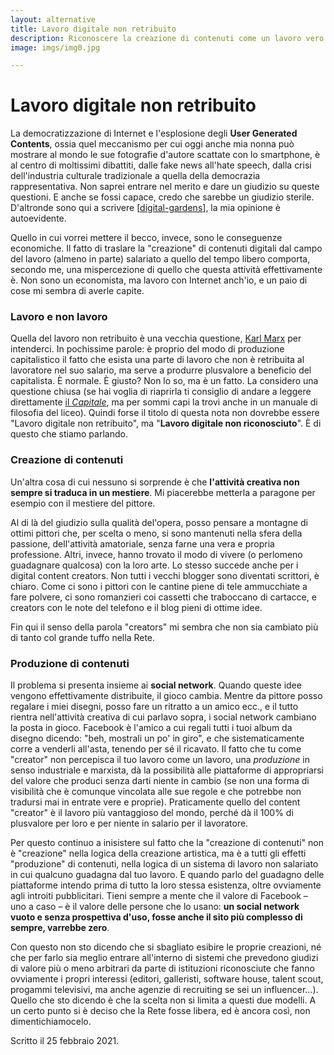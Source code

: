 ```yaml
---
layout: alternative
title: Lavoro digitale non retribuito
description: Riconoscere la creazione di contenuti come un lavoro vero e prorpio è un passo necessario per capire che cosa stiamo facendo sui social network
image: imgs/img0.jpg

---
```


# Lavoro digitale non retribuito

La democratizzazione di Internet e l'esplosione degli **User Generated Contents**, ossia quel meccanismo per cui oggi anche mia nonna può mostrare al mondo le sue fotografie d'autore scattate con lo smartphone, è al centro di moltissimi dibattiti, dalle fake news all'hate speech, dalla crisi dell'industria culturale tradizionale a quella della democrazia rappresentativa. Non saprei entrare nel merito e dare un giudizio su queste questioni. E anche se fossi capace, credo che sarebbe un giudizio sterile. D'altronde sono qui a scrivere [[digital-gardens]], la mia opinione è autoevidente.

Quello in cui vorrei mettere il becco, invece, sono le conseguenze economiche. Il fatto di traslare la "creazione" di contenuti digitali dal campo del lavoro (almeno in parte) salariato a quello del tempo libero comporta, secondo me, una mispercezione di quello che questa attività effettivamente è. Non sono un economista, ma lavoro con Internet anch'io, e un paio di cose mi sembra di averle capite.

### Lavoro e non lavoro

Quella del lavoro non retribuito è una vecchia questione, [Karl Marx](https://it.wikipedia.org/wiki/Karl_Marx) per intenderci. In pochissime parole: è proprio del modo di produzione capitalistico il fatto che esista una parte di lavoro che non è retribuita al lavoratore nel suo salario, ma serve a produrre plusvalore a beneficio del capitalista. È normale. È giusto? Non lo so, ma è un fatto. La considero una questione chiusa (se hai voglia di riaprirla ti consiglio di andare a leggere direttamente [il *Capitale*](https://www.marxists.org/archive/marx/works/1867-c1/index.htm), ma per sommi capi la trovi anche in un manuale di filosofia del liceo). Quindi forse il titolo di questa nota non dovrebbe essere "Lavoro digitale non retribuito", ma "**Lavoro digitale non riconosciuto**". È di questo che stiamo parlando.

### Creazione di contenuti

Un'altra cosa di cui nessuno si sorprende è che **l'attività creativa non sempre si traduca in un mestiere**. Mi piacerebbe metterla a paragone per esempio con il mestiere del pittore.

Al di là del giudizio sulla qualità del'opera, posso pensare a montagne di ottimi pittori che, per scelta o meno, si sono mantenuti nella sfera della passione, dell'attività amatoriale, senza farne una vera e propria professione. Altri, invece, hanno trovato il modo di vivere (o perlomeno guadagnare qualcosa) con la loro arte. Lo stesso succede anche per i digital content creators. Non tutti i vecchi blogger sono diventati scrittori, è chiaro. Come ci sono i pittori con le cantine piene di tele ammucchiate a fare polvere, ci sono romanzieri coi cassetti che traboccano di cartacce, e creators con le note del telefono e il blog pieni di ottime idee.

Fin qui il senso della parola "creators" mi sembra che non sia cambiato più di tanto col grande tuffo nella Rete.

### Produzione di contenuti

Il problema si presenta insieme ai **social network**. Quando queste idee vengono effettivamente distribuite, il gioco cambia. Mentre da pittore posso regalare i miei disegni, posso fare un ritratto a un amico ecc., e il tutto rientra nell'attività creativa di cui parlavo sopra, i social network cambiano la posta in gioco. Facebook è l'amico a cui regali tutti i tuoi album da disegno dicendo: "beh, mostrali un po' in giro", e che sistematicamente corre a venderli all'asta, tenendo per sé il ricavato. Il fatto che tu come "creator" non percepisca il tuo lavoro come un lavoro, una *produzione* in senso industriale e marxista, dà la possibilità alle piattaforme di appropriarsi del valore che produci senza darti niente in cambio (se non una forma di visibilità che è comunque vincolata alle sue regole e che potrebbe non tradursi mai in entrate vere e proprie). Praticamente quello del content "creator" è il lavoro più vantaggioso del mondo, perché dà il 100% di plusvalore per loro e per niente in salario per il lavoratore.

Per questo continuo a inisistere sul fatto che la "creazione di contenuti" non è "creazione" nella logica della creazione artistica, ma è a tutti gli effetti "produzione" di contenuti, nella logica di un sistema di lavoro non salariato in cui qualcuno guadagna dal tuo lavoro. E quando parlo del guadagno delle piattaforme intendo prima di tutto la loro stessa esistenza, oltre ovviamente agli introiti pubblicitari. Tieni sempre a mente che il valore di Facebook – uno a caso – è il valore delle persone che lo usano: **un social network vuoto e senza prospettiva d'uso, fosse anche il sito più complesso di sempre, varrebbe zero**.

Con questo non sto dicendo che si sbagliato esibire le proprie creazioni, né che per farlo sia meglio entrare all'interno di sistemi che prevedono giudizi di valore più o meno arbitrari da parte di istituzioni riconosciute che fanno ovviamente i propri interessi (editori, galleristi, software house, talent scout, progammi televisivi, ma anche agenzie di recruiting se sei un influencer...). Quello che sto dicendo è che la scelta non si limita a questi due modelli. A un certo punto si è deciso che la Rete fosse libera, ed è ancora così, non dimentichiamocelo.

<p class="date">Scritto il 25 febbraio 2021.</p>

[//begin]: # "Autogenerated link references for markdown compatibility"
[digital-gardens]: digital-gardens/digital-gardens.md "Digital gardens"
[//end]: # "Autogenerated link references"